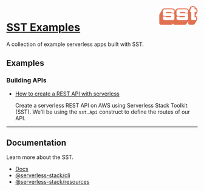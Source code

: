 <img alt="Logo" align="right" src="https://raw.githubusercontent.com/serverless-stack/identity/main/sst.svg" width="20%" />

# [SST Examples](https://serverless-stack.com/examples)

A collection of example serverless apps built with SST.

## Examples

### Building APIs

- [How to create a REST API with serverless](http://localhost:4000/examples/how-to-create-a-rest-api-with-serverless.html)
  
  Create a serverless REST API on AWS using Serverless Stack Toolkit (SST). We'll be using the `sst.Api` construct to define the routes of our API.

---

## Documentation

Learn more about the SST.

- [Docs](https://docs.serverless-stack.com/)
- [@serverless-stack/cli](https://docs.serverless-stack.com/packages/cli)
- [@serverless-stack/resources](https://docs.serverless-stack.com/packages/resources)
